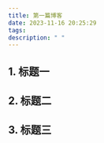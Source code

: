 ```yaml
---
title: 第一篇博客
date: 2023-11-16 20:25:29
tags:
description: " "
---
```




## 1. 标题一



## 2. 标题二



## 3. 标题三

